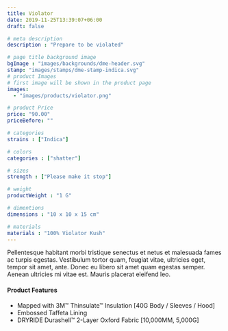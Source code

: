 ```yaml
---
title: Violator
date: 2019-11-25T13:39:07+06:00
draft: false

# meta description
description : "Prepare to be violated"

# page title background image
bgImage : "images/backgrounds/dme-header.svg"
stamp: "images/stamps/dme-stamp-indica.svg"
# product Images
# first image will be shown in the product page
images:
  - "images/products/violator.png"

# product Price
price: "90.00"
priceBefore: ""

# categories
strains : ["Indica"]

# colors 
categories : ["shatter"]

# sizes
strength : ["Please make it stop"]

# weight
productWeight : "1 G"

# dimentions
dimensions : "10 x 10 x 15 cm"

# materials
materials : "100% Violator Kush"
---
```


Pellentesque habitant morbi tristique senectus et netus et malesuada fames ac turpis egestas. Vestibulum tortor quam, feugiat vitae, ultricies eget, tempor sit amet, ante. Donec eu libero sit amet quam egestas semper. Aenean ultricies mi vitae est. Mauris placerat eleifend leo.

#### Product Features

* Mapped with 3M™ Thinsulate™ Insulation [40G Body / Sleeves / Hood]
* Embossed Taffeta Lining
* DRYRIDE Durashell™ 2-Layer Oxford Fabric [10,000MM, 5,000G]